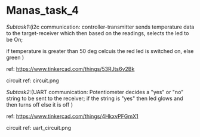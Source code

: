 ﻿ # Manas_task_4
 
 *Subtask1:*(i2c communication: controller-transmitter sends temperature data to the target-receiver which then based on the readings, selects the led to be On;
 
 if temperature is greater than 50 deg celcuis the red led is switched on, else green )

 ref: https://www.tinkercad.com/things/53RJts6v2Bk
 
 circuit ref: circuit.png


*Subtask2:*(UART communication: Potentiometer decides a "yes" or "no" string to be sent to the receiver; if the string is "yes" then led glows and then turns off else it is off )

ref: https://www.tinkercad.com/things/4HkxvPFGmX1

circuit ref: uart_circuit.png
